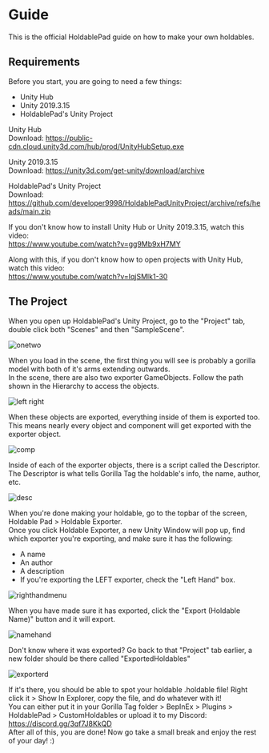 # Guide
This is the official HoldablePad guide on how to make your own holdables.                

## Requirements 
Before you start, you are going to need a few things:
- Unity Hub
- Unity 2019.3.15
- HoldablePad's Unity Project

Unity Hub                
Download: https://public-cdn.cloud.unity3d.com/hub/prod/UnityHubSetup.exe                

Unity 2019.3.15                
Download: https://unity3d.com/get-unity/download/archive                

HoldablePad's Unity Project                
Download: https://github.com/developer9998/HoldablePadUnityProject/archive/refs/heads/main.zip                

If you don't know how to install Unity Hub or Unity 2019.3.15, watch this video:                
https://www.youtube.com/watch?v=gg9Mb9xH7MY                

Along with this, if you don't know how to open projects with Unity Hub, watch this video:                
https://www.youtube.com/watch?v=IqjSMlk1-30                

## The Project
When you open up HoldablePad's Unity Project, go to the "Project" tab, double click both "Scenes" and then "SampleScene". 

![onetwo](https://user-images.githubusercontent.com/81720436/176589610-978cc6eb-04b2-43ae-9fa5-ab1116b004bf.png)

When you load in the scene, the first thing you will see is probably a gorilla model with both of it's arms extending outwards.                
In the scene, there are also two exporter GameObjects. Follow the path shown in the Hierarchy to access the objects.                

![left right](https://user-images.githubusercontent.com/81720436/176589755-c12150fb-c44e-4504-acf0-c9ef3622f766.png)

When these objects are exported, everything inside of them is exported too.                
This means nearly every object and component will get exported with the exporter object.                

![comp](https://user-images.githubusercontent.com/81720436/176591533-9263d38c-ea8b-4f24-a950-d0405028aa7d.png)

Inside of each of the exporter objects, there is a script called the Descriptor.                
The Descriptor is what tells Gorilla Tag the holdable's info, the name, author, etc.                

![desc](https://user-images.githubusercontent.com/81720436/176591224-fd64b168-19d5-47a5-baf0-d530fb7473dd.png)

When you're done making your holdable, go to the topbar of the screen, Holdable Pad > Holdable Exporter.                
Once you click Holdable Exporter, a new Unity Window will pop up, find which exporter you're exporting, and make sure it has the following:                
- A name
- An author
- A description
- If you're exporting the LEFT exporter, check the "Left Hand" box.

![righthandmenu](https://user-images.githubusercontent.com/81720436/176590737-551bc6cc-5e9c-4d91-acbd-ed717b6e21b8.png)

When you have made sure it has exported, click the "Export (Holdable Name)" button and it will export.

![namehand](https://user-images.githubusercontent.com/81720436/176590757-8c5c6414-4c43-4142-ab88-39846408031a.png)

Don't know where it was exported? Go back to that "Project" tab earlier, a new folder should be there called "ExportedHoldables"

![exporterd](https://user-images.githubusercontent.com/81720436/176590902-45fbfe6c-26db-4077-a4cc-786e735bf6f1.png)

If it's there, you should be able to spot your holdable .holdable file! Right click it > Show In Explorer, copy the file, and do whatever with it!                
You can either put it in your Gorilla Tag folder > BepInEx > Plugins > HoldablePad > CustomHoldables or upload it to my Discord: https://discord.gg/3qf7J8KkQD       
After all of this, you are done! Now go take a small break and enjoy the rest of your day! :)                
